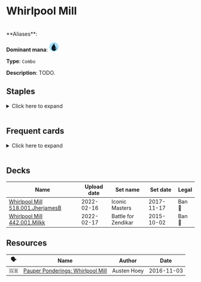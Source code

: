 <!-- This page is automatically generated by Myr: do not update it manually. Changes directly applied here will be lost. -->
# Whirlpool Mill
<br/>
**Aliases**: 

**Dominant mana**: <img src="../resources/images/mana/U.png" width="25"/>

**Type**: `Combo`

**Description**: TODO.

## **Staples**

<details>
  <summary>Click here to expand</summary>
<a href="https://scryfall.com/card/c21/115/brainstorm"><img src="https://c1.scryfall.com/file/scryfall-cards/normal/front/0/3/0359f212-9564-41a9-870b-d2c57455a695.jpg?1617910233" width="300"/></a>
<a href="https://scryfall.com/card/mh2/267/counterspell"><img src="https://c1.scryfall.com/file/scryfall-cards/normal/front/1/9/1920dae4-fb92-4f19-ae4b-eb3276b8dac7.jpg?1622389067" width="300"/></a>
<a href="https://scryfall.com/card/jvc/27/gush"><img src="https://c1.scryfall.com/file/scryfall-cards/normal/front/d/4/d4a3a921-3b7f-474c-b8c3-67a1a6ba5cc1.jpg?1562378488" width="300"/></a>
<a href="https://scryfall.com/card/m12/60/jaces-erasure"><img src="https://c1.scryfall.com/file/scryfall-cards/normal/front/9/7/970f4f34-f834-41a7-aff1-7cef82cefc74.jpg?1562652060" width="300"/></a>
<a href="https://scryfall.com/card/c21/125/ponder"><img src="https://c1.scryfall.com/file/scryfall-cards/normal/front/9/c/9cee2eb1-f60e-4626-ba4a-b543142ca950.jpg?1617910474" width="300"/></a>
<a href="https://scryfall.com/card/cmr/84/preordain"><img src="https://c1.scryfall.com/file/scryfall-cards/normal/front/1/4/1453f92e-df2d-4789-aa1b-a5b5c51567d4.jpg?1608909344" width="300"/></a>
<a href="https://scryfall.com/card/dds/10/snap"><img src="https://c1.scryfall.com/file/scryfall-cards/normal/front/1/9/1959f078-4b7b-4df2-a256-d43b2d97e853.jpg?1592761565" width="300"/></a>
<a href="https://scryfall.com/card/jmp/185/thought-scour"><img src="https://c1.scryfall.com/file/scryfall-cards/normal/front/1/4/142944d5-1b11-4ec4-b6b4-b5c03e682cd3.jpg?1600732539" width="300"/></a>
<a href="https://scryfall.com/card/apc/35/whirlpool-rider"><img src="https://c1.scryfall.com/file/scryfall-cards/normal/front/0/d/0de47f44-8c5e-4114-9064-145d2d8813c6.jpg?1562898184" width="300"/></a>
</details><br/>

## **Frequent cards**

<details>
  <summary>Click here to expand</summary>
<a href="https://scryfall.com/card/isd/51/delver-of-secrets-insectile-aberration"><img src="https://c1.scryfall.com/file/scryfall-cards/normal/front/1/1/11bf83bb-c95b-4b4f-9a56-ce7a1816307a.jpg?1562826346" width="300"/></a>
<a href="https://scryfall.com/card/roe/59/deprive"><img src="https://c1.scryfall.com/file/scryfall-cards/normal/front/2/e/2efecdd9-bd3a-4b79-92da-6485589d5bde.jpg?1562702470" width="300"/></a>
<a href="https://scryfall.com/card/c19/84/echoing-truth"><img src="https://c1.scryfall.com/file/scryfall-cards/normal/front/5/5/55cd75bc-5ec7-45b2-9231-85a321ecd786.jpg?1568003983" width="300"/></a>
<a href="https://scryfall.com/card/nph/35/gitaxian-probe"><img src="https://c1.scryfall.com/file/scryfall-cards/normal/front/9/9/995486ce-58bb-4753-a812-0ca73ef1a235.jpg?1562880052" width="300"/></a>
<a href="https://scryfall.com/card/c21/129/serum-visions"><img src="https://c1.scryfall.com/file/scryfall-cards/normal/front/f/b/fbff5161-ed36-429a-b06a-a1c5a6afd9bc.jpg?1617910503" width="300"/></a>
<a href="https://scryfall.com/card/jvc/16/spire-golem"><img src="https://c1.scryfall.com/file/scryfall-cards/normal/front/b/2/b299c599-1a10-4122-ac0b-8f52a9cec7b6.jpg?1562378478" width="300"/></a>
</details><br/>

## **Decks**

| Name | Upload date | Set name | Set date | Legal |
| -----| ----------- | -------- | -------- | ----- |
| [Whirlpool Mill 518.001.JherjamesB](https://www.mtggoldfish.com/deck/4618672) | 2022-02-16 | Iconic Masters | 2017-11-17 | Ban 🔨 |
| [Whirlpool Mill 442.001.Milkk](https://www.mtggoldfish.com/deck/4620518) | 2022-02-17 | Battle for Zendikar | 2015-10-02 | Ban 🔨 |



## **Resources**

| 🗣️ | Name | Author | Date |
| -- | ---- | ------ | ---- |
| 🇬🇧 | [Pauper Ponderings: Whirlpool Mill](https://themanabase.com/pauper-ponderings-whirlpool-mill/) | Austen Hoey | 2016-11-03   |

